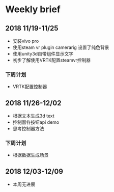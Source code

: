 # Weekly brief

## 2018 11/19-11/25
- 安装vivo pro
- 使用steam vr plugin camerarig 设置了纯色背景
- 使用unity3d自带组件显示文字
- 初步了解使用VRTK配置steamvr控制器

### 下周计划
- VRTK配置控制器


## 2018 11/26-12/02
- 根据文本生成3d text
- 控制器各按钮api demo
- 思考控制器方法

### 下周计划
- 根据数据生成场景

## 2018 12/03-12/09
- 本周无进展
